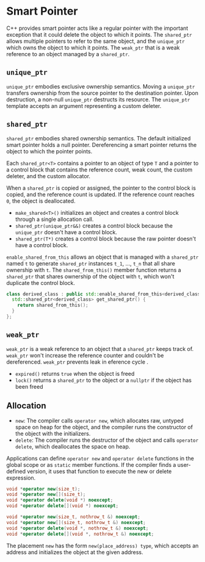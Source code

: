 # Smart Pointer

C++ provides smart pointer acts like a regular pointer with the important exception that it could delete the object to which it points. The `shared_ptr` allows multiple pointers to refer to the same object, and the `unique_ptr` which owns the object to which it points. The `weak_ptr` that is a weak reference to an object managed by a `shared_ptr`.

## `unique_ptr`

`unique_ptr` embodies exclusive ownership semantics. Moving a `unique_ptr` transfers ownership from the source pointer to the destination pointer. Upon destruction, a non-null `unique_ptr` destructs its resource. The `unique_ptr` template accepts an argument representing a custom deleter.

## `shared_ptr`

`shared_ptr` embodies shared ownership semantics. The default initialized smart pointer holds a null pointer. Dereferencing a smart pointer returns the object to which the pointer points.

Each `shared_ptr<T>` contains a pointer to an object of type `T` and a pointer to a control block that contains the reference count, weak count, the custom deleter, and the custom allocator.

When a `shared_ptr` is copied or assigned, the pointer to the control block is copied, and the reference count is updated. If the reference count reaches `0`, the object is deallocated.

- `make_shared<T>()` initializes an object and creates a control block through a single allocation call.
- `shared_ptr(unique_ptr&&)` creates a control block because the `unique_ptr` doesn't have a control block.
- `shared_ptr(T*)` creates a control block because the raw pointer doesn't have a control block.

`enable_shared_from_this` allows an object that is managed with a `shared_ptr` named `t` to generate `shared_ptr` instances `t_1`, ..., `t_n` that all share ownership with `t`. The `shared_from_this()` member function returns a `shared_ptr` that shares ownership of the object with `t`, which won't duplicate the control block.

```cpp
class derived_class : public std::enable_shared_from_this<derived_class> {
  std::shared_ptr<derived_class> get_shared_ptr() {
    return shared_from_this();
  }
};
```

## `weak_ptr`

`weak_ptr` is a weak reference to an object that a `shared_ptr` keeps track of. `weak_ptr` won't increase the reference counter and couldn't be dereferenced.  `weak_ptr` prevents leak in eference cycle .

- `expired()` returns `true` when the object is freed
- `lock()` returns a `shared_ptr` to the object or a `nullptr` if the object has been freed

## Allocation

- `new`: The compiler calls `operator new`, which allocates raw, untyped space on heap for the object, and the compiler runs the constructor of the object with the initializers.
- `delete`: The compiler runs the destructor of the object and calls `operator delete`, which deallocates the space on heap.

Applications can define `operator new` and `operator delete` functions in the global scope or as `static` member functions. If the compiler finds a user-defined version, it uses that function to execute the new or delete expression.

```cpp
void *operator new(size_t);
void *operator new[](size_t);
void *operator delete(void *) noexcept;
void *operator delete[](void *) noexcept;

void *operator new(size_t, nothrow_t &) noexcept;
void *operator new[](size_t, nothrow_t &) noexcept;
void *operator delete(void *, nothrow_t &) noexcept;
void *operator delete[](void *, nothrow_t &) noexcept;
```

The placement `new` has the form `new(place_address) type`, which accepts an address and initializes the object at the given address.
